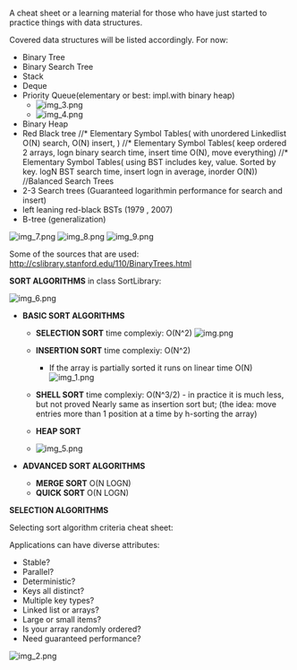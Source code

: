 A cheat sheet or a learning material for those who have just started to practice things with data structures.

Covered data structures will be listed accordingly. For now:

* Binary Tree
* Binary Search Tree
* Stack
* Deque
* Priority Queue(elementary or best: impl.with binary heap)
    * ![img_3.png](img_3.png)
    * ![img_4.png](img_4.png)
* Binary Heap
* Red Black tree
//* Elementary Symbol Tables( with unordered Linkedlist O(N) search, O(N) insert, )
//* Elementary Symbol Tables( keep ordered 2 arrays, logn binary search time, insert time O(N), move everything)
//* Elementary Symbol Tables( using BST includes key, value. Sorted by key. logN BST search time, insert logn in average, inorder O(N))
//Balanced Search Trees
 * 2-3 Search trees (Guaranteed logarithmin performance for search and insert)
 * left leaning red-black BSTs (1979 , 2007)
 * B-tree (generalization)

![img_7.png](img_7.png)
![img_8.png](img_8.png)
![img_9.png](img_9.png)


Some of the sources that are used:
http://cslibrary.stanford.edu/110/BinaryTrees.html

**SORT ALGORITHMS** in class SortLibrary:

![img_6.png](img_6.png)

* **BASIC SORT ALGORITHMS**

  * **SELECTION SORT**  time complexiy: O(N^2)
![img.png](img.png)
  
  * **INSERTION SORT**  time complexiy: O(N^2)
    * If the array is partially sorted it runs on linear time O(N)
![img_1.png](img_1.png)
      
  * **SHELL SORT** time complexiy: O(N^3/2) - in practice it is much less, but not proved
  Nearly same as insertion sort but;
  (the idea: move entries more than 1 position at a time by h-sorting the array)
    
  * **HEAP SORT**
   * ![img_5.png](img_5.png)
* **ADVANCED SORT ALGORITHMS**
  * **MERGE SORT**  O(N LOGN)
  * **QUICK SORT**  O(N LOGN)
  

**SELECTION ALGORITHMS**


Selecting sort algorithm criteria cheat sheet:

Applications can have diverse attributes:
* Stable?
* Parallel?
* Deterministic?
* Keys all distinct?
* Multiple key types?
* Linked list or arrays?
* Large or small items?
* Is your array randomly ordered?
* Need guaranteed performance?

![img_2.png](img_2.png)